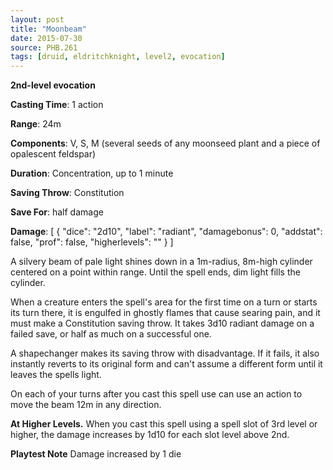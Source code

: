 ```yaml
---
layout: post
title: "Moonbeam"
date: 2015-07-30
source: PHB.261
tags: [druid, eldritchknight, level2, evocation]
---
```


**2nd-level evocation**

**Casting Time**: 1 action

**Range**: 24m

**Components**: V, S, M (several seeds of any moonseed plant and a piece of opalescent feldspar)

**Duration**: Concentration, up to 1 minute

**Saving Throw**: Constitution

**Save For**: half damage

**Damage**: [ { "dice": "2d10", "label": "radiant", "damagebonus": 0, "addstat": false, "prof": false, "higherlevels": "" } ]

A silvery beam of pale light shines down in a 1m-radius, 8m-high cylinder centered on a point within range. Until the spell ends, dim light fills the cylinder.

When a creature enters the spell's area for the first time on a turn or starts its turn there, it is engulfed in ghostly flames that cause searing pain, and it must make a Constitution saving throw. It takes 3d10 radiant damage on a failed save, or half as much on a successful one.

A shapechanger makes its saving throw with disadvantage. If it fails, it also instantly reverts to its original form and can't assume a different form until it leaves the spells light.

On each of your turns after you cast this spell use can use an action to move the beam 12m in any direction.

**At Higher Levels.** When you cast this spell using a spell slot of 3rd level or higher, the damage increases by 1d10 for each slot level above 2nd.

**Playtest Note** Damage increased by 1 die
